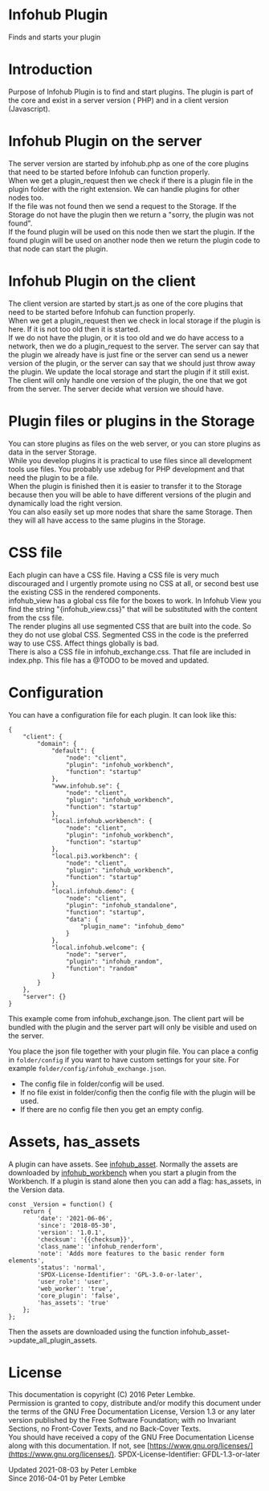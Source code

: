 # Infohub Plugin

Finds and starts your plugin

# Introduction

Purpose of Infohub Plugin is to find and start plugins. The plugin is part of the core and exist in a server version (
PHP) and in a client version (Javascript).

# Infohub Plugin on the server

The server version are started by infohub.php as one of the core plugins that need to be started before Infohub can
function properly.  
When we get a plugin_request then we check if there is a plugin file in the plugin folder with the right extension. We
can handle plugins for other nodes too.  
If the file was not found then we send a request to the Storage. If the Storage do not have the plugin then we return
a "sorry, the plugin was not found".  
If the found plugin will be used on this node then we start the plugin. If the found plugin will be used on another node
then we return the plugin code to that node can start the plugin.

# Infohub Plugin on the client

The client version are started by start.js as one of the core plugins that need to be started before Infohub can
function properly.  
When we get a plugin_request then we check in local storage if the plugin is here. If it is not too old then it is
started.  
If we do not have the plugin, or it is too old and we do have access to a network, then we do a plugin_request to the
server. The server can say that the plugin we already have is just fine or the server can send us a newer version of the
plugin, or the server can say that we should just throw away the plugin. We update the local storage and start the
plugin if it still exist.  
The client will only handle one version of the plugin, the one that we got from the server. The server decide what
version we should have.

# Plugin files or plugins in the Storage

You can store plugins as files on the web server, or you can store plugins as data in the server Storage.  
While you develop plugins it is practical to use files since all development tools use files. You probably use xdebug
for PHP development and that need the plugin to be a file.  
When the plugin is finished then it is easier to transfer it to the Storage because then you will be able to have
different versions of the plugin and dynamically load the right version.  
You can also easily set up more nodes that share the same Storage. Then they will all have access to the same plugins in
the Storage.

# CSS file

Each plugin can have a CSS file. Having a CSS file is very much discouraged and I urgently promote using no CSS at all,
or second best use the existing CSS in the rendered components.  
infohub_view has a global css file for the boxes to work. In Infohub View you find the string "{infohub_view.css}" that
will be substituted with the content from the css file.  
The render plugins all use segmented CSS that are built into the code. So they do not use global CSS. Segmented CSS in
the code is the preferred way to use CSS. Affect things globally is bad.  
There is also a CSS file in infohub_exchange.css. That file are included in index.php. This file has a @TODO to be moved
and updated.

# Configuration

You can have a configuration file for each plugin. It can look like this:

```
{
    "client": {
        "domain": {
            "default": {
                "node": "client",
                "plugin": "infohub_workbench",
                "function": "startup"
            },
            "www.infohub.se": {
                "node": "client",
                "plugin": "infohub_workbench",
                "function": "startup"
            },
            "local.infohub.workbench": {
                "node": "client",
                "plugin": "infohub_workbench",
                "function": "startup"
            },
            "local.pi3.workbench": {
                "node": "client",
                "plugin": "infohub_workbench",
                "function": "startup"
            },
            "local.infohub.demo": {
                "node": "client",
                "plugin": "infohub_standalone",
                "function": "startup",
                "data": {
                    "plugin_name": "infohub_demo"
                }
            },
            "local.infohub.welcome": {
                "node": "server",
                "plugin": "infohub_random",
                "function": "random"
            }
        }
    },
    "server": {}
}
```

This example come from infohub_exchange.json. The client part will be bundled with the plugin and the server part will
only be visible and used on the server.

You place the json file together with your plugin file. You can place a config in `folder/config` if you want to have
custom settings for your site. For example `folder/config/infohub_exchange.json`.

* The config file in folder/config will be used.
* If no file exist in folder/config then the config file with the plugin will be used.
* If there are no config file then you get an empty config.

# Assets, has_assets

A plugin can have assets. See [infohub_asset](plugin,infohub_asset).
Normally the assets are downloaded by [infohub_workbench](plugin,infohub_workbench) when you start a plugin from the Workbench.
If a plugin is stand alone then you can add a flag: has_assets, in the Version data.  
```
const _Version = function() {
    return {
        'date': '2021-06-06',
        'since': '2018-05-30',
        'version': '1.0.1',
        'checksum': '{{checksum}}',
        'class_name': 'infohub_renderform',
        'note': 'Adds more features to the basic render form elements',
        'status': 'normal',
        'SPDX-License-Identifier': 'GPL-3.0-or-later',
        'user_role': 'user',
        'web_worker': 'true',
        'core_plugin': 'false',
        'has_assets': 'true'
    };
};
```
Then the assets are downloaded using the function infohub_asset->update_all_plugin_assets. 

# License

This documentation is copyright (C) 2016 Peter Lembke.  
Permission is granted to copy, distribute and/or modify this document under the terms of the GNU Free Documentation
License, Version 1.3 or any later version published by the Free Software Foundation; with no Invariant Sections, no
Front-Cover Texts, and no Back-Cover Texts.  
You should have received a copy of the GNU Free Documentation License along with this documentation. If not,
see [https://www.gnu.org/licenses/](https://www.gnu.org/licenses/). SPDX-License-Identifier: GFDL-1.3-or-later

Updated 2021-08-03 by Peter Lembke  
Since 2016-04-01 by Peter Lembke  
